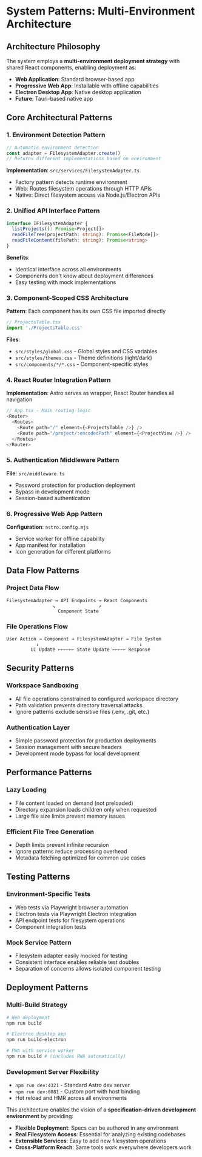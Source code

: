 # System Patterns: Multi-Environment Architecture

## Architecture Philosophy

The system employs a **multi-environment deployment strategy** with shared React components, enabling deployment as:
- **Web Application**: Standard browser-based app
- **Progressive Web App**: Installable with offline capabilities  
- **Electron Desktop App**: Native desktop application
- **Future**: Tauri-based native app

## Core Architectural Patterns

### 1. **Environment Detection Pattern**
```typescript
// Automatic environment detection
const adapter = FilesystemAdapter.create()
// Returns different implementations based on environment
```

**Implementation**: `src/services/FilesystemAdapter.ts`
- Factory pattern detects runtime environment
- Web: Routes filesystem operations through HTTP APIs
- Native: Direct filesystem access via Node.js/Electron APIs

### 2. **Unified API Interface Pattern**
```typescript
interface IFilesystemAdapter {
  listProjects(): Promise<Project[]>
  readFileTree(projectPath: string): Promise<FileNode[]>
  readFileContent(filePath: string): Promise<string>
}
```

**Benefits**:
- Identical interface across all environments
- Components don't know about deployment differences
- Easy testing with mock implementations

### 3. **Component-Scoped CSS Architecture**
**Pattern**: Each component has its own CSS file imported directly
```typescript
// ProjectsTable.tsx
import './ProjectsTable.css'
```

**Files**:
- `src/styles/global.css` - Global styles and CSS variables
- `src/styles/themes.css` - Theme definitions (light/dark)  
- `src/components/*/*.css` - Component-specific styles

### 4. **React Router Integration Pattern**
**Implementation**: Astro serves as wrapper, React Router handles all navigation
```typescript
// App.tsx - Main routing logic
<Router>
  <Routes>
    <Route path="/" element={<ProjectsTable />} />
    <Route path="/project/:encodedPath" element={<ProjectView />} />
  </Routes>
</Router>
```

### 5. **Authentication Middleware Pattern**
**File**: `src/middleware.ts`
- Password protection for production deployment
- Bypass in development mode
- Session-based authentication

### 6. **Progressive Web App Pattern**
**Configuration**: `astro.config.mjs`
- Service worker for offline capability
- App manifest for installation
- Icon generation for different platforms

## Data Flow Patterns

### Project Data Flow
```
FilesystemAdapter → API Endpoints → React Components
                 ↘                ↗
                   Component State
```

### File Operations Flow
```
User Action → Component → FilesystemAdapter → File System
           ↓                                     ↓
         UI Update ←←←←←← State Update ←←←←← Response
```

## Security Patterns

### Workspace Sandboxing
- All file operations constrained to configured workspace directory
- Path validation prevents directory traversal attacks
- Ignore patterns exclude sensitive files (.env, .git, etc.)

### Authentication Layer  
- Simple password protection for production deployments
- Session management with secure headers
- Development mode bypass for local development

## Performance Patterns

### Lazy Loading
- File content loaded on demand (not preloaded)
- Directory expansion loads children only when requested
- Large file size limits prevent memory issues

### Efficient File Tree Generation
- Depth limits prevent infinite recursion
- Ignore patterns reduce processing overhead
- Metadata fetching optimized for common use cases

## Testing Patterns

### Environment-Specific Tests
- Web tests via Playwright browser automation
- Electron tests via Playwright Electron integration
- API endpoint tests for filesystem operations
- Component integration tests

### Mock Service Pattern
- Filesystem adapter easily mocked for testing
- Consistent interface enables reliable test doubles
- Separation of concerns allows isolated component testing

## Deployment Patterns

### Multi-Build Strategy
```bash
# Web deployment
npm run build

# Electron desktop app  
npm run build-electron

# PWA with service worker
npm run build # (includes PWA automatically)
```

### Development Server Flexibility
- `npm run dev:4321` - Standard Astro dev server
- `npm run dev:8081` - Custom port with host binding
- Hot reload and HMR across all environments

This architecture enables the vision of a **specification-driven development environment** by providing:
- **Flexible Deployment**: Specs can be authored in any environment
- **Real Filesystem Access**: Essential for analyzing existing codebases
- **Extensible Services**: Easy to add new filesystem operations
- **Cross-Platform Reach**: Same tools work everywhere developers work